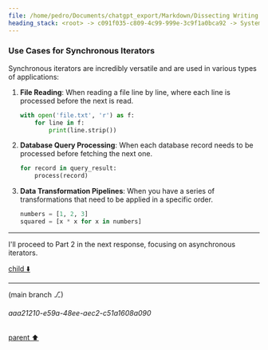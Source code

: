 ```yaml
---
file: /home/pedro/Documents/chatgpt_export/Markdown/Dissecting Writing Style Topics.md
heading_stack: <root> -> c091f035-c809-4c99-999e-3c9f1a0bca92 -> System -> 4e26b9e5-7363-4eac-9fb3-e6fd55f02123 -> System -> aaa25e2d-f881-450a-9ac5-02b072f07858 -> User -> 67069467-5e90-4551-8707-782ef7e5155b -> Assistant -> Writing Style Analysis -> Ten Topics with Heading Outlines for Similar Dissection -> aaa2aaf6-a3f4-40d3-9cb3-e2dd0330500a -> User -> c9eb3cf7-892d-4f42-832f-a784e780d05e -> Assistant -> Comprehensive Analysis of the Writing Style -> 10 Topics with Outlines for Headings -> 1. Understanding Python's Decorators -> aaa23978-80f1-4fee-88bf-334965678a1e -> User -> 758e9cec-bea5-4f76-ac6c-be6bb51a482c -> Assistant -> Comprehensive Analysis of the Writing Style of the Post -> aaa2bfb0-6fa7-4832-97b1-8cb6f06ff066 -> User -> 06bf9663-7e46-478f-833f-87d30d37fec4 -> Assistant -> Introduction: The Asynchronous and Synchronous Dilemma -> Part 1: Understanding Synchronous Iterators -> Part 2: Delving into Asynchronous Iterators -> Part 3: Comparative Analysis -> Conclusion: The Balanced Iterator Diet -> Additional Resources -> aaa2d2ee-f38f-42b6-8cfc-9545ba1da3b7 -> User -> d74e385a-6570-42f7-9532-3776232cad7e -> Assistant -> Part 1: Understanding Synchronous Iterators -> What Are Synchronous Iterators? -> The `__iter__` and `__next__` Magic Methods -> Use Cases for Synchronous Iterators
---
```

### Use Cases for Synchronous Iterators

Synchronous iterators are incredibly versatile and are used in various types of applications:

1. **File Reading**: When reading a file line by line, where each line is processed before the next is read.
  
    ```python
    with open('file.txt', 'r') as f:
        for line in f:
            print(line.strip())
    ```

2. **Database Query Processing**: When each database record needs to be processed before fetching the next one.
  
    ```python
    for record in query_result:
        process(record)
    ```

3. **Data Transformation Pipelines**: When you have a series of transformations that need to be applied in a specific order.

    ```python
    numbers = [1, 2, 3]
    squared = [x * x for x in numbers]
    ```

---

I'll proceed to Part 2 in the next response, focusing on asynchronous iterators.

[child ⬇️](#aaa21210-e59a-48ee-aec2-c51a1608a090)

---

(main branch ⎇)
###### aaa21210-e59a-48ee-aec2-c51a1608a090
[parent ⬆️](#d74e385a-6570-42f7-9532-3776232cad7e)
